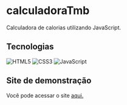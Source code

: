 # calculadoraTmb

Calculadora de calorias  utilizando JavaScript.

## Tecnologias

![HTML5](https://img.shields.io/badge/HTML5-E34F26?style=for-the-badge&logo=html5&logoColor=white) ![CSS3](https://img.shields.io/badge/CSS3-1572B6?style=for-the-badge&logo=css3&logoColor=white) ![JavaScript](https://img.shields.io/badge/JavaScript-F7DF1E?style=for-the-badge&logo=javascript&logoColor=black)

## Site de demonstração

Você pode acessar o site [aqui.](https://nandorar.github.io/calculadoraTmb/)

